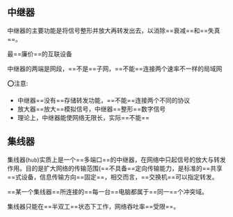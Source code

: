 ## 中继器

中继器的主要功能是将信号整形并放大再转发出去，以消除==衰减==和==失真==。

最==廉价==的互联设备

中继器的两端是网段，==不是==子网，==不能==连接两个速率不一样的局域网

:o:注意:

- 中继器==没有==存储转发功能，==不能==连接两个不同的协议
- 放大器==放大==模拟信号，中继器==整形==数字信号
- 理论上，中继器能使网络无限长，实际==不能==





## 集线器

集线器(`hub`)实质上是一个==多端口==的中继器，在网络中只起信号的放大与转发作用。目的是扩大网络的传输范围(==不具备==定向传输能力，是标准的==共享==式设备，信息传输方向==固定==，相交而言，==交换机==可以指定转发。

==某一个集线器==所连接的==每一台==电脑都属于==同一==个冲突域。

集线器只能在==半双工==状态下工作，网络吞吐率==受限==。

